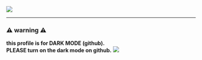 <img src="https://capsule-render.vercel.app/api?type=waving&color=50555B&height=300&section=header&text=KKIM's%20Profile!&fontColor=FFFFFF&fontSize=90" />

<hr>

<h3>⚠️ warning ⚠️</h3>
<b>this profile is for DARK MODE (github).</b><br>
<b>PLEASE turn on the dark mode on github.</b>
<img src="https://im7.ezgif.com/tmp/ezgif-7-b1711d808a77.gif"></img>
